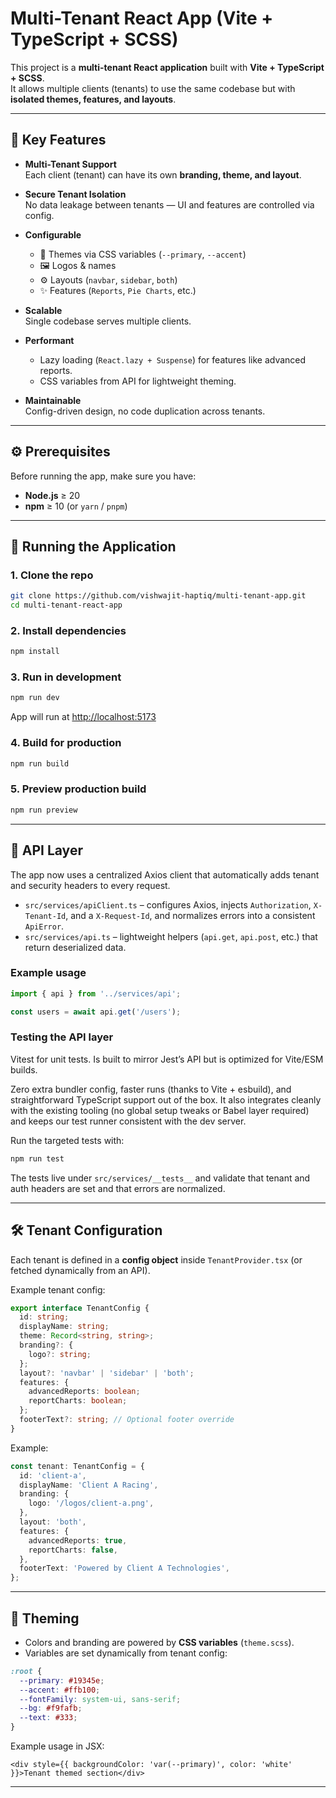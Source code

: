 # Multi-Tenant React App (Vite + TypeScript + SCSS)

This project is a **multi-tenant React application** built with **Vite + TypeScript + SCSS**.  
It allows multiple clients (tenants) to use the same codebase but with **isolated themes, features, and layouts**.

---

## 🎯 Key Features

- **Multi-Tenant Support**  
  Each client (tenant) can have its own **branding, theme, and layout**.

- **Secure Tenant Isolation**  
  No data leakage between tenants — UI and features are controlled via config.

- **Configurable**
  - 🎨 Themes via CSS variables (`--primary`, `--accent`)
  - 🖼 Logos & names
  - ⚙️ Layouts (`navbar`, `sidebar`, `both`)
  - ✨ Features (`Reports`, `Pie Charts`, etc.)

- **Scalable**  
  Single codebase serves multiple clients.

- **Performant**
  - Lazy loading (`React.lazy + Suspense`) for features like advanced reports.
  - CSS variables from API for lightweight theming.

- **Maintainable**  
  Config-driven design, no code duplication across tenants.

---

## ⚙️ Prerequisites

Before running the app, make sure you have:

- **Node.js** ≥ 20
- **npm** ≥ 10 (or `yarn` / `pnpm`)

---

## 🚀 Running the Application

### 1. Clone the repo

```bash
git clone https://github.com/vishwajit-haptiq/multi-tenant-app.git
cd multi-tenant-react-app
```

### 2. Install dependencies

```bash
npm install
```

### 3. Run in development

```bash
npm run dev
```

App will run at [http://localhost:5173](http://localhost:5173)

### 4. Build for production

```bash
npm run build
```

### 5. Preview production build

```bash
npm run preview
```

---

## 📡 API Layer

The app now uses a centralized Axios client that automatically adds tenant and security headers to every request.

- `src/services/apiClient.ts` – configures Axios, injects `Authorization`, `X-Tenant-Id`, and a `X-Request-Id`, and normalizes errors into a consistent `ApiError`.
- `src/services/api.ts` – lightweight helpers (`api.get`, `api.post`, etc.) that return deserialized data.

### Example usage

```ts
import { api } from '../services/api';

const users = await api.get('/users');
```

### Testing the API layer

Vitest for unit tests. Is built to mirror Jest’s API but is optimized for Vite/ESM builds.

Zero extra bundler config, faster runs (thanks to Vite + esbuild), and straightforward TypeScript support out of the box. It also integrates cleanly with the existing tooling (no global setup tweaks or Babel layer required) and keeps our test runner consistent with the dev server.

Run the targeted tests with:

```bash
npm run test
```

The tests live under `src/services/__tests__` and validate that tenant and auth headers are set and that errors are normalized.

---

## 🛠️ Tenant Configuration

Each tenant is defined in a **config object** inside `TenantProvider.tsx`
(or fetched dynamically from an API).

Example tenant config:

```ts
export interface TenantConfig {
  id: string;
  displayName: string;
  theme: Record<string, string>;
  branding?: {
    logo?: string;
  };
  layout?: 'navbar' | 'sidebar' | 'both';
  features: {
    advancedReports: boolean;
    reportCharts: boolean;
  };
  footerText?: string; // Optional footer override
}
```

Example:

```ts
const tenant: TenantConfig = {
  id: 'client-a',
  displayName: 'Client A Racing',
  branding: {
    logo: '/logos/client-a.png',
  },
  layout: 'both',
  features: {
    advancedReports: true,
    reportCharts: false,
  },
  footerText: 'Powered by Client A Technologies',
};
```

---

## 🎨 Theming

- Colors and branding are powered by **CSS variables** (`theme.scss`).
- Variables are set dynamically from tenant config:

```scss
:root {
  --primary: #19345e;
  --accent: #ffb100;
  --fontFamily: system-ui, sans-serif;
  --bg: #f9fafb;
  --text: #333;
}
```

Example usage in JSX:

```tsx
<div style={{ backgroundColor: 'var(--primary)', color: 'white' }}>Tenant themed section</div>
```

---
